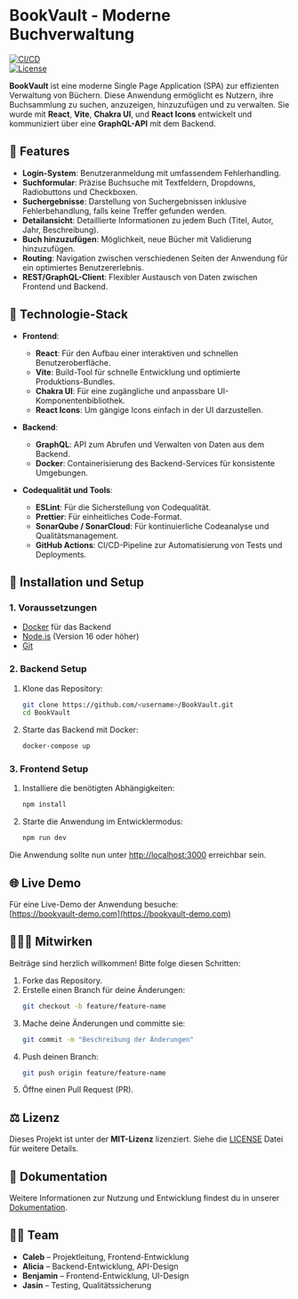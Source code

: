 
# BookVault - Moderne Buchverwaltung

[![CI/CD](https://img.shields.io/github/workflow/status/<username>/BookVault/CI?label=CI/CD)](https://github.com/<username>/BookVault/actions)  
[![License](https://img.shields.io/github/license/<username>/BookVault)](https://opensource.org/licenses/MIT)

**BookVault** ist eine moderne Single Page Application (SPA) zur effizienten Verwaltung von Büchern. Diese Anwendung ermöglicht es Nutzern, ihre Buchsammlung zu suchen, anzuzeigen, hinzuzufügen und zu verwalten. Sie wurde mit **React**, **Vite**, **Chakra UI**, und **React Icons** entwickelt und kommuniziert über eine **GraphQL-API** mit dem Backend. 

## 🚀 Features

- **Login-System**: Benutzeranmeldung mit umfassendem Fehlerhandling.
- **Suchformular**: Präzise Buchsuche mit Textfeldern, Dropdowns, Radiobuttons und Checkboxen.
- **Suchergebnisse**: Darstellung von Suchergebnissen inklusive Fehlerbehandlung, falls keine Treffer gefunden werden.
- **Detailansicht**: Detaillierte Informationen zu jedem Buch (Titel, Autor, Jahr, Beschreibung).
- **Buch hinzuzufügen**: Möglichkeit, neue Bücher mit Validierung hinzuzufügen.
- **Routing**: Navigation zwischen verschiedenen Seiten der Anwendung für ein optimiertes Benutzererlebnis.
- **REST/GraphQL-Client**: Flexibler Austausch von Daten zwischen Frontend und Backend.

## 🧰 Technologie-Stack

- **Frontend**: 
  - **React**: Für den Aufbau einer interaktiven und schnellen Benutzeroberfläche.
  - **Vite**: Build-Tool für schnelle Entwicklung und optimierte Produktions-Bundles.
  - **Chakra UI**: Für eine zugängliche und anpassbare UI-Komponentenbibliothek.
  - **React Icons**: Um gängige Icons einfach in der UI darzustellen.

- **Backend**:
  - **GraphQL**: API zum Abrufen und Verwalten von Daten aus dem Backend.
  - **Docker**: Containerisierung des Backend-Services für konsistente Umgebungen.

- **Codequalität und Tools**:
  - **ESLint**: Für die Sicherstellung von Codequalität.
  - **Prettier**: Für einheitliches Code-Format.
  - **SonarQube / SonarCloud**: Für kontinuierliche Codeanalyse und Qualitätsmanagement.
  - **GitHub Actions**: CI/CD-Pipeline zur Automatisierung von Tests und Deployments.

## 📖 Installation und Setup

### 1. **Voraussetzungen**

- [Docker](https://www.docker.com/) für das Backend
- [Node.js](https://nodejs.org/) (Version 16 oder höher)
- [Git](https://git-scm.com/)

### 2. **Backend Setup**

1. Klone das Repository:
   ```bash
   git clone https://github.com/<username>/BookVault.git
   cd BookVault
   ```

2. Starte das Backend mit Docker:
   ```bash
   docker-compose up
   ```

### 3. **Frontend Setup**

1. Installiere die benötigten Abhängigkeiten:
   ```bash
   npm install
   ```

2. Starte die Anwendung im Entwicklermodus:
   ```bash
   npm run dev
   ```

Die Anwendung sollte nun unter [http://localhost:3000](http://localhost:3000) erreichbar sein.

## 🌐 Live Demo

Für eine Live-Demo der Anwendung besuche:  
[https://bookvault-demo.com](https://bookvault-demo.com)

## 🧑‍🤝‍🧑 Mitwirken

Beiträge sind herzlich willkommen! Bitte folge diesen Schritten:

1. Forke das Repository.
2. Erstelle einen Branch für deine Änderungen:
   ```bash
   git checkout -b feature/feature-name
   ```
3. Mache deine Änderungen und committe sie:
   ```bash
   git commit -m "Beschreibung der Änderungen"
   ```
4. Push deinen Branch:
   ```bash
   git push origin feature/feature-name
   ```
5. Öffne einen Pull Request (PR).

## ⚖️ Lizenz

Dieses Projekt ist unter der **MIT-Lizenz** lizenziert. Siehe die [LICENSE](./LICENSE) Datei für weitere Details.

## 📑 Dokumentation

Weitere Informationen zur Nutzung und Entwicklung findest du in unserer [Dokumentation](./docs).

## 👨‍💻 Team

- **Caleb** – Projektleitung, Frontend-Entwicklung
- **Alicia** – Backend-Entwicklung, API-Design
- **Benjamin** – Frontend-Entwicklung, UI-Design
- **Jasin** – Testing, Qualitätssicherung